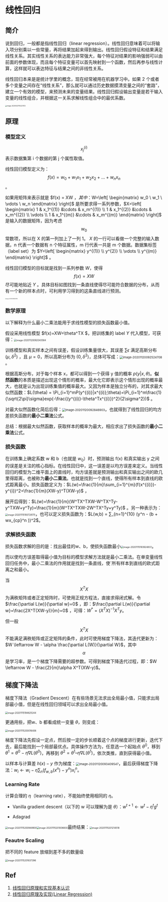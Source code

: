 # 线性回归
## 简介

说到回归，一般都是指线性回归（linear regression）。线性回归意味着可以将输入项分别乘以一些常量，再将结果加起来得到输出。线性回归假设特征和结果满足线性关系。其实线性关系的表达能力非常强大，每个特征对结果的影响强弱可以由前面的参数体现，而且每个特征变量可以首先映射到一个函数，然后再参与线性计算，这样就可以表达特征与结果之间的非线性关系。

线性回归本来是是统计学里的概念，现在经常被用在机器学习中。如果 2 个或者多个变量之间存在“线性关系”，那么就可以通过历史数据摸清变量之间的“套路”，建立一个有效的模型，来预测未来的变量结果。线性回归假设输出变量是若干输入变量的线性组合，并根据这一关系求解线性组合中的最优系数。

<img src="figures/image-20200321110227613.png" alt="image-20200321110227613" style="zoom:33%;" />

## 原理

### 模型定义

$$x^{(i)}_j$$表示数据集第 i 个数据的第 j 个属性取值。

线性回归模型定义为：$$f(x) = w_0 + w_1x_1 + w_2x_2 + ... + w_nx_n$$ 。

如果用矩阵来表示就是 $f(x) = XW $，其中：$W=\left[ \begin{matrix} w_0 \\ w_1 \\ \vdots \\ w_n \end{matrix} \right]$ 是所要求得一系列参数，$X=\left[ \begin{matrix} 1 & x_1^{(1)} &\cdots & x_m^{(1)} \\ 1 & x_1^{(2)} &\cdots & x_m^{(2)} \\ \vdots \\ 1 & x_1^{(m)} &\cdots & x_m^{(m)} \end{matrix} \right]$ 是输入的数据矩阵，因为考虑 $$w_0$$ 常数项，所以在 X 的第一列加上了一列 1。 $X$ 的一行可以看做一个完整的输入数据，n 代表一个数据有 n 个特征属性，m 行代表一共是 m 个数据。数据集标签（label set）为 $Y=\left[ \begin{matrix} y^{(1)} \\ y^{2)} \\ \vdots \\ y^{(m)} \end{matrix} \right]$ 。

线性回归模型的目标就是找到一系列参数 $W$，使得 $$f(x) = XW$$ 尽可能地贴近 $Y$ 。具体目标如图找到一条直线使得尽可能符合数据的分布，从而有一个新的样本点时，可利用学习得到的这条直线进行预测。

<img src="figures/image-20210213080001195.png" alt="image-20210213080001195" style="zoom:20%;" />

### 数学原理

以下解释为什么最小二乘法能用于求线性模型的损失函数最小值。

假设采用线性模型 $f(x)=XW=\theta^TX $，把训练集的 label $Y$ 代入模型，可获得：<img src="figures/image-20201120092043584.png" alt="image-20201120092043584" style="zoom:50%;" />

训练模型和真实样本之间有误差，假设训练集量很大，其误差 $\sum\epsilon$ 满足高斯分布 $(\mu,\delta^2)$ ，且 $\mu=0$，所以高斯分布为 $(0,\delta^2)$，总体可写成：<img src="figures/image-20201120092524708.png" alt="image-20201120092524708" style="zoom: 67%;" />。

根据高斯分布，对于每个样本 x，都可以得到一个获得 y 值的概率 $p(y|x, \theta)$。**似然函数**的本质是描述出现这个情形的概率，最大化它即表示这个情形出现的概率最大，也就是认为出现训练集值的概率最大。又因为样本是独立分布的，对其求最大似然函数：$L(\theta) = \Pi_{i=1}^mP(y^{(i)}|x^{(i)};\theta)=\Pi_{i=1}^m\frac{1}{\sqrt{2\pi}\sigma}exp(-\frac{(y^{(i)}-\theta^Tx^{(i)})^2}{2\sigma^2})$ 。

对最大似然函数化简后后得：<img src="figures/image-20201120092846903.png" alt="image-20201120092846903" style="zoom:67%;" />，也就得到了线性回归的均方差损失函数的**最小二乘法**公式。

总结：根据最大似然函数，获取样本的概率为最大，相应求出了损失函数的**最小二乘法**公式。

### 损失函数

在训练集上确定系数 w 和 b（也就是 $w_0$）时，预测输出 f(x) 和真实输出 y 之间的误差是关注的核心指标。在线性回归中，这一误差是以均方误差来定义。当线性回归的模型为二维平面上的直线时，均方误差就是预测输出和真实输出之间的欧几里得距离，也被称为**最小二乘法**。也就是找到一个直线，使得所有样本到直线的欧式距离最小。损失函数定义为：$L(w)=\frac{1}{m}\sum_{i=1}^{m}(f(x^{(i)})-y^{i})^2=\frac{1}{m}(XW-y)^T(XW-y)$  ，

展开后得到：$L(w)=\frac{1}{m}(W^TX^TXW-W^TX^Ty-y^TXW+y^Ty)=\frac{1}{m}(W^TX^TXW-2W^TX^Ty+y^Ty)$ 。另一种表示为： <img src="figures/image-20201115193728175.png" alt="image-20201115193728175" style="zoom:50%;" />，也可以定义损失函数为：$L(w,b) = ∑_{n=1}^{10} (y^n - (b + wx_{cp}^n ))^2$。



### 求解损失函数

损失函数求解的目的是：找出最佳的w、b，使损失函数最小<img src="figures/image-20201115193924837.png" alt="image-20201115193924837" style="zoom:50%;" />。

而以使均方误差取得最小值为目标的模型求解方法就是最小二乘法。在单变量线性回归任务中，最小二乘法的作用就是找到一条直线，使`所有样本到直线的欧式距离之和最小。

当 $$X^TX$$ 为满秩矩阵或者正定矩阵时，可使用正规方程法，直接求得闭式解。令 $\frac{\partial L(w)}{\partial w}=0$ ，即：$\frac{\partial L(w)}{\partial w}=\frac{2X^T(XW-y)}{m}=0$ ，可得：$W^*=(X^TX)^{-1}X^Ty$。

但一般 $$X^TX$$ 不能满足满秩矩阵或正定矩阵的条件，此时可使用梯度下降法，其迭代更新为：$W \leftarrow W - \alpha \frac{\partial L(W)}{\partial W}$，其中 $$\alpha$$ 是学习率，是一个梯度下降需要的超参数。可得到梯度下降迭代过程，即：$W \leftarrow W - \frac{2}{m}\alpha X^T(XW-y)$。

## 梯度下降法

梯度下降法（Gradient Descent）在有些场景无法求出全局最小值，只能求出局部最小值，但是在线性回归领域可以求出全局最小值。

<img src="figures/image-20201115194625244.png" alt="image-20201115194625244" style="zoom:50%;" />

更通用些，把w、b 都看成统一变量 $θ$，则变成：

<img src="figures/image-20201115200016406.png" alt="image-20201115200016406" style="zoom:50%;" />

梯度下降法先假设一定点，然后按一定的步长顺着这个点的梯度进行更新，迭代下去，最后能找到一个局部最优点。具体操作方法为，任意选一个起始点 $θ^0$，移到 $θ^1 = θ^0 - η∇L(θ^0)$，再移到 $θ^2 = θ^1 – η∇L(θ^1)$，依次类推，直到获得最小值。

以样本与计算差 $h(x)-y$ 作为梯度：<img src="figures/image-20201120093409547.png" alt="image-20201120093409547" style="zoom:67%;" />，最后获得梯度下降法：$w_i\leftarrow w_i-\eta\sum_n(f_{w,b}(x^n)-y^n)x_i^n$。

### Learning Rate

计算合理的 $\eta$（learning rate），不能始终使用相同的 $\eta$。

- Vanilla gradient descent（以下的 w 可以理解为是 $\theta$）：$w^{t+1}\leftarrow w^t-\eta^tg^t$ 

- Adagrad

<img src="figures/image-20201115200948900.png" alt="image-20201115200948900" style="zoom:50%;" /><img src="figures/image-20201115201006830.png" alt="image-20201115201006830" style="zoom:50%;" />最终结果：<img src="figures/image-20201115201214518.png" alt="image-20201115201214518" style="zoom:50%;" />

### Feautre Scaling

把不同的 feature 放缩到差不多的数量级

<img src="figures/image-20201115201837396.png" alt="image-20201115201837396" style="zoom:50%;" />



## Ref

1. [线性回归原理和实现基本认识](https://blog.csdn.net/lisi1129/article/details/68925799)
2. [线性回归原理及实现(Linear Regression)](https://www.jianshu.com/p/54d1c0c79588)